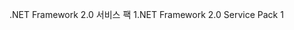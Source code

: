<span data-ttu-id="ea7de-101">.NET Framework 2.0 서비스 팩 1</span><span class="sxs-lookup"><span data-stu-id="ea7de-101">.NET Framework 2.0 Service Pack 1</span></span>